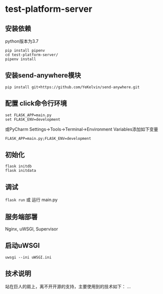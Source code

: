 # test-platform-server

## 安装依赖
python版本为3.7
```
pip install pipenv
cd test-platform-server/
pipenv install
```

## 安装send-anywhere模块
```
pip install git+https://github.com/YeKelvin/send-anywhere.git
```

## 配置 click命令行环境
```
set FLASK_APP=main.py
set FLASK_ENV=development
```
或PyCharm Settings->Tools->Terminal->Environment Variables添加如下变量
```
FLASK_APP=main.py;FLASK_ENV=development
```

## 初始化
```
flask initdb
flask initdata
```

## 调试
`flask run`
或
运行 main.py

## 服务端部署
Nginx, uWSGI, Supervisor

## 启动uWSGI
```
uwsgi --ini uWSGI.ini
```

## 技术说明
站在巨人的肩上，离不开开源的支持，主要使用到的技术如下：
...
